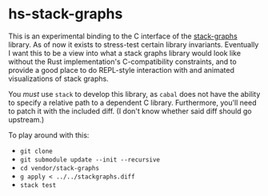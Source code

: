 # hs-stack-graphs

This is an experimental binding to the C interface of the [stack-graphs](https://github.com/github/stack-graphs/) library. As of now it exists to stress-test certain library invariants. Eventually I want this to be a view into what a stack graphs library would look like without the Rust implementation's C-compatibility constraints, and to provide a good place to do REPL-style interaction with and animated visualizations of stack graphs.

You _must_ use `stack` to develop this library, as `cabal` does not have the ability to specify a relative path to a dependent C library. Furthermore, you'll need to patch it with the included diff. (I don't know whether said diff should go upstream.)

To play around with this:
- `git clone`
- `git submodule update --init --recursive`
- `cd vendor/stack-graphs`
- `g apply < ../../stackgraphs.diff`
- `stack test`
